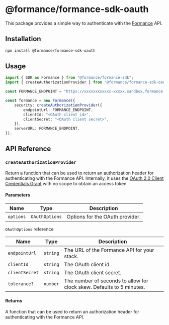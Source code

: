 # @formance/formance-sdk-oauth

This package provides a simple way to authenticate with the [Formance](https://formance.com) API.

## Installation

```bash
npm install @formance/formance-sdk-oauth
```

## Usage

```typescript
import { SDK as Formance } from "@formance/formance-sdk";
import { createAuthorizationProvider } from "@formance/formance-sdk-oauth"

const FORMANCE_ENDPOINT = "https://xxxxxxxxxxxx-xxxxx.sandbox.formance.cloud"

const formance = new Formance({
    security: createAuthorizationProvider({
        endpointUrl: FORMANCE_ENDPOINT,
        clientId: "<OAuth client id>",
        clientSecret: "<OAuth client secret>",
    }),
    serverURL: FORMANCE_ENDPOINT,
});
```

## API Reference

### `createAuthorizationProvider`

Return a function that can be used to return an authorization header for authenticating with the Formance API. Internally, it uses the [OAuth 2.0 Client Credentials Grant](https://tools.ietf.org/html/rfc6749#section-4.4) with no scope to obtain an access token.

#### Parameters

| Name | Type | Description |
| --- | --- | --- |
| `options` | `OAuthOptions` | Options for the OAuth provider. |

`OAuthOptions` reference

| Name | Type | Description |
| --- | --- | --- |
| `endpointUrl` | `string` | The URL of the Formance API for your stack. |
| `clientId` | `string` | The OAuth client id. |
| `clientSecret` | `string` | The OAuth client secret. |
| `tolerance?` | `number` | The number of seconds to allow for clock skew. Defaults to 5 minutes. |

#### Returns

A function that can be used to return an authorization header for authenticating with the Formance API.

